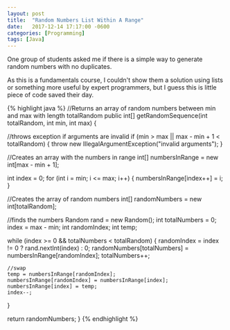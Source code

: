 ```yaml
---
layout: post
title:  "Random Numbers List Within A Range"
date:   2017-12-14 17:17:00 -0600
categories: [Programming]
tags: [Java]
---
```


<p class="intro"><span class="dropcap">O</span>ne
group of students asked me if there is a simple 
way to generate random numbers with no duplicates.
</p>

As this is a fundamentals course, I couldn't show 
them a solution using lists or something more useful by 
expert programmers, but I guess this is little piece of 
code saved their day.

{% highlight java %}
//Returns an array of random numbers between min and max with length totalRandom
public int[] getRandomSequence(int totalRandom, int min, int max) {
  
  //throws exception if arguments are invalid
  if (min > max || max - min + 1 < totalRandom) {
    throw new IllegalArgumentException("invalid arguments");
  }

  //Creates an array with the numbers in range
  int[] numbersInRange = new int[max - min + 1];

  int index = 0;
  for (int i = min; i <= max; i++) { 
    numbersInRange[index++] = i; 
  } 
   
  //Creates the array of random numbers 
  int[] randomNumbers = new int[totalRandom];
  
  //finds the numbers 
  Random rand = new Random(); 
  int totalNumbers = 0;
  index = max - min; 
  int randomIndex; 
  int temp; 

  while (index >= 0 && totalNumbers < totalRandom) {
    randomIndex = index != 0 ? rand.nextInt(index) : 0;
    randomNumbers[totalNumbers] = numbersInRange[randomIndex];
    totalNumbers++;
    
    //swap
    temp = numbersInRange[randomIndex];
    numbersInRange[randomIndex] = numbersInRange[index];
    numbersInRange[index] = temp;
    index--;
  }

  return randomNumbers;
}
{% endhighlight %}
